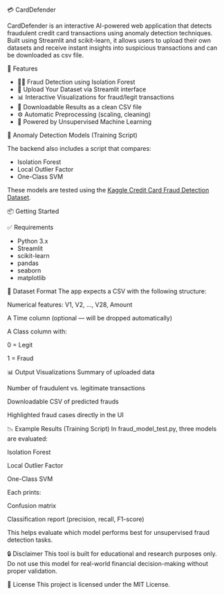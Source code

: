 💳 CardDefender

CardDefender is an interactive AI-powered web application that detects fraudulent credit card transactions using anomaly detection techniques. Built using Streamlit and scikit-learn, it allows users to upload their own datasets and receive instant insights into suspicious transactions and can be downloaded as csv file.

🚀 Features

- 🕵️‍♂️ Fraud Detection using Isolation Forest
- 📂 Upload Your Dataset via Streamlit interface
- 📊 Interactive Visualizations for fraud/legit transactions
- 🧾 Downloadable Results as a clean CSV file
- ⚙️ Automatic Preprocessing (scaling, cleaning)
- 🎯 Powered by Unsupervised Machine Learning

🧠 Anomaly Detection Models (Training Script)

The backend also includes a script that compares:
- Isolation Forest  
- Local Outlier Factor  
- One-Class SVM

These models are tested using the [Kaggle Credit Card Fraud Detection Dataset](https://www.kaggle.com/datasets/mlg-ulb/creditcardfraud).

📦 Getting Started

✅ Requirements

- Python 3.x  
- Streamlit  
- scikit-learn  
- pandas  
- seaborn  
- matplotlib  

📁 Dataset Format
The app expects a CSV with the following structure:

Numerical features: V1, V2, ..., V28, Amount

A Time column (optional — will be dropped automatically)

A Class column with:

0 = Legit

1 = Fraud

📊 Output Visualizations
Summary of uploaded data

Number of fraudulent vs. legitimate transactions

Downloadable CSV of predicted frauds

Highlighted fraud cases directly in the UI

📉 Example Results (Training Script)
In fraud_model_test.py, three models are evaluated:

Isolation Forest

Local Outlier Factor

One-Class SVM

Each prints:

Confusion matrix

Classification report (precision, recall, F1-score)

This helps evaluate which model performs best for unsupervised fraud detection tasks.

🔒 Disclaimer
This tool is built for educational and research purposes only.
Do not use this model for real-world financial decision-making without proper validation.

📜 License
This project is licensed under the MIT License.


